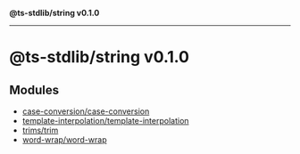 **@ts-stdlib/string v0.1.0**

***

# @ts-stdlib/string v0.1.0

## Modules

- [case-conversion/case-conversion](docs/case-conversion/case-conversion/README.md)
- [template-interpolation/template-interpolation](template-interpolation/docs/template-interpolation/README.md)
- [trims/trim](trims/docs/trim/README.md)
- [word-wrap/word-wrap](word-wrap/word-wrap/README.md)

